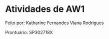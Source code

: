 # Atividades de AW1

<p>Feito por: Katharine Fernandes Viana Rodrigues</p>
<p>Prontuário: SP302718X</p>